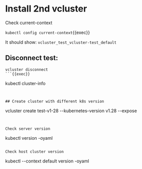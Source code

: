 # Install 2nd vcluster

Check current-context

`kubectl config current-context`{{exec}}

It should show: `vcluster_test_vcluster-test_default`

## Disconnect test:

```
vcluster disconnect
```{{exec}}

```
kubectl cluster-info
```{{exec}}


## Create cluster with different k8s version

```
vcluster create test-v1-28 --kubernetes-version v1.28 --expose
```{{exec}}


Check server version

```
kubectl version -oyaml
```{{exec}}

Check host cluster version

```
kubectl --context default version -oyaml
```{{exec}}